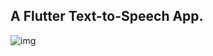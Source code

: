 ## A Flutter Text-to-Speech App.

![img](https://res.cloudinary.com/vigneshshettyin/image/upload/v1621614547/efdelupm0moak0nlitjk.png)
